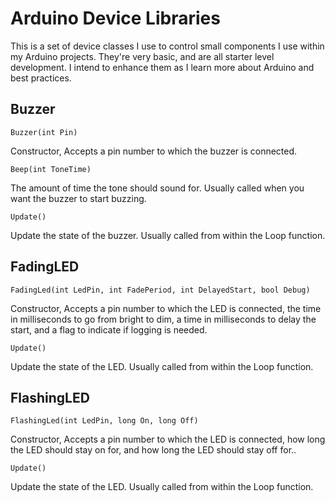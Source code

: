 # Arduino Device Libraries

This is a set of device classes I use to control small components I use within my Arduino projects. 
They're very basic, and are all starter level development. I intend to enhance them as I learn
more about Arduino and best practices.


## Buzzer

```Buzzer(int Pin)```

Constructor, Accepts a pin number to which the buzzer is connected.

```Beep(int ToneTime)```

The amount of time the tone should sound for. Usually called when you want the buzzer to start buzzing.

```Update()```

Update the state of the buzzer. Usually called from within the Loop function.

## FadingLED

```FadingLed(int LedPin, int FadePeriod, int DelayedStart, bool Debug)```

Constructor, Accepts a pin number to which the LED is connected, the time in milliseconds to go from bright to dim, a time in milliseconds to delay the start, and a flag to indicate if logging is needed.


```Update()```

Update the state of the LED. Usually called from within the Loop function.

## FlashingLED

```FlashingLed(int LedPin, long On, long Off)```

Constructor, Accepts a pin number to which the LED is connected, how long the LED should stay on for, and how long the LED should stay off for..


```Update()```

Update the state of the LED. Usually called from within the Loop function.
